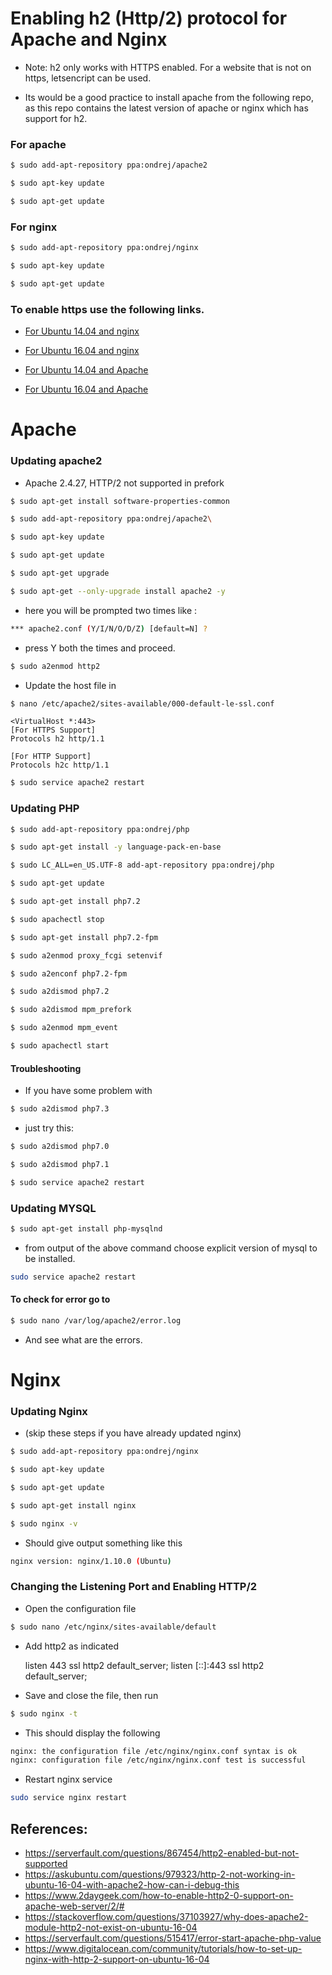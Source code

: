 # Enabling h2 (Http/2) protocol for Apache and Nginx

* Note: h2 only works with HTTPS enabled. For a website that is not on https, letsencript can be used.

* Its would be a good practice to install apache from the following repo, as this repo contains the latest version of apache or nginx which has support for h2.

### For apache
```bash
$ sudo add-apt-repository ppa:ondrej/apache2
```

```bash
$ sudo apt-key update
```

```bash
$ sudo apt-get update
```

### For nginx 
```bash
$ sudo add-apt-repository ppa:ondrej/nginx
```

```bash
$ sudo apt-key update
```

```bash
$ sudo apt-get update
```

### To enable https use the following links.

* [For Ubuntu 14.04 and nginx](https://www.digitalocean.com/community/tutorials/how-to-secure-nginx-with-let-s-encrypt-on-ubuntu-14-04)

* [For Ubuntu 16.04 and nginx](https://www.digitalocean.com/community/tutorials/how-to-secure-nginx-with-let-s-encrypt-on-ubuntu-16-04)

* [For Ubuntu 14.04 and Apache](https://www.digitalocean.com/community/tutorials/how-to-secure-apache-with-let-s-encrypt-on-ubuntu-14-04)

* [For Ubuntu 16.04 and Apache](https://www.digitalocean.com/community/tutorials/how-to-secure-apache-with-let-s-encrypt-on-ubuntu-16-04)

# Apache

### Updating apache2

* Apache 2.4.27, HTTP/2 not supported in prefork

```bash
$ sudo apt-get install software-properties-common
```

```bash
$ sudo add-apt-repository ppa:ondrej/apache2\
```

```bash
$ sudo apt-key update
```

```bash
$ sudo apt-get update
```

```bash
$ sudo apt-get upgrade
```

```bash
$ sudo apt-get --only-upgrade install apache2 -y
```

* here you will be prompted two times like :

```bash
*** apache2.conf (Y/I/N/O/D/Z) [default=N] ?
```

* press Y both the times and proceed.


```bash
$ sudo a2enmod http2
```

* Update the host file in 
```bash
$ nano /etc/apache2/sites-available/000-default-le-ssl.conf
```

	<VirtualHost *:443> 
	[For HTTPS Support]
	Protocols h2 http/1.1

	[For HTTP Support]
	Protocols h2c http/1.1

```bash
$ sudo service apache2 restart
```

### Updating PHP

```bash
$ sudo add-apt-repository ppa:ondrej/php
```

```bash
$ sudo apt-get install -y language-pack-en-base
```

```bash
$ sudo LC_ALL=en_US.UTF-8 add-apt-repository ppa:ondrej/php
```

```bash
$ sudo apt-get update
```

```bash
$ sudo apt-get install php7.2
```

```bash
$ sudo apachectl stop
```

```bash
$ sudo apt-get install php7.2-fpm
```

```bash
$ sudo a2enmod proxy_fcgi setenvif
```

```bash
$ sudo a2enconf php7.2-fpm
```

```bash
$ sudo a2dismod php7.2
```

```bash
$ sudo a2dismod mpm_prefork
```

```bash
$ sudo a2enmod mpm_event
```

```bash
$ sudo apachectl start
```

#### Troubleshooting
* If you have some problem with


```bash
$ sudo a2dismod php7.3
```


* just try this:

```bash
$ sudo a2dismod php7.0
```

```bash
$ sudo a2dismod php7.1
```

```bash
$ sudo service apache2 restart
```

### Updating MYSQL
```bash
$ sudo apt-get install php-mysqlnd
```
* from output of the above command choose explicit version of mysql to be installed.


```bash
sudo service apache2 restart
```

#### To check for error go to 
```bash
$ sudo nano /var/log/apache2/error.log
```
* And see what are the errors.


# Nginx

### Updating Nginx

* (skip these steps if you have already updated nginx)
```bash
$ sudo add-apt-repository ppa:ondrej/nginx
```

```bash
$ sudo apt-key update
```

```bash
$ sudo apt-get update
```

```bash
$ sudo apt-get install nginx
```

```bash
$ sudo nginx -v 
```
* Should give output something like this

```bash
nginx version: nginx/1.10.0 (Ubuntu)
```

### Changing the Listening Port and Enabling HTTP/2

* Open the configuration file
```bash
$ sudo nano /etc/nginx/sites-available/default
```

* Add http2 as indicated


    listen 443 ssl http2 default_server;
    listen [::]:443 ssl http2 default_server;

* Save and close the file, then run

```bash
$ sudo nginx -t
```

* This should display the following
```bash
nginx: the configuration file /etc/nginx/nginx.conf syntax is ok
nginx: configuration file /etc/nginx/nginx.conf test is successful
```

* Restart nginx service

```bash
sudo service nginx restart
```

## References:

* https://serverfault.com/questions/867454/http2-enabled-but-not-supported
* https://askubuntu.com/questions/979323/http-2-not-working-in-ubuntu-16-04-with-apache2-how-can-i-debug-this
* https://www.2daygeek.com/how-to-enable-http2-0-support-on-apache-web-server/2/#
* https://stackoverflow.com/questions/37103927/why-does-apache2-module-http2-not-exist-on-ubuntu-16-04
* https://serverfault.com/questions/515417/error-start-apache-php-value
* https://www.digitalocean.com/community/tutorials/how-to-set-up-nginx-with-http-2-support-on-ubuntu-16-04
